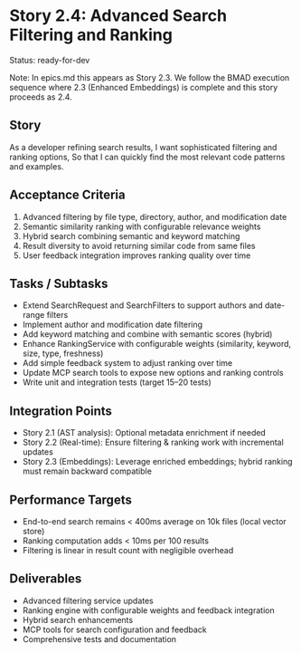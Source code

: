 # Story 2.4: Advanced Search Filtering and Ranking

Status: ready-for-dev

Note: In epics.md this appears as Story 2.3. We follow the BMAD execution sequence where 2.3 (Enhanced Embeddings) is complete and this story proceeds as 2.4.

## Story

As a developer refining search results,
I want sophisticated filtering and ranking options,
So that I can quickly find the most relevant code patterns and examples.

## Acceptance Criteria

1. Advanced filtering by file type, directory, author, and modification date
2. Semantic similarity ranking with configurable relevance weights
3. Hybrid search combining semantic and keyword matching
4. Result diversity to avoid returning similar code from same files
5. User feedback integration improves ranking quality over time

## Tasks / Subtasks

- Extend SearchRequest and SearchFilters to support authors and date-range filters
- Implement author and modification date filtering
- Add keyword matching and combine with semantic scores (hybrid)
- Enhance RankingService with configurable weights (similarity, keyword, size, type, freshness)
- Add simple feedback system to adjust ranking over time
- Update MCP search tools to expose new options and ranking controls
- Write unit and integration tests (target 15–20 tests)

## Integration Points

- Story 2.1 (AST analysis): Optional metadata enrichment if needed
- Story 2.2 (Real-time): Ensure filtering & ranking work with incremental updates
- Story 2.3 (Embeddings): Leverage enriched embeddings; hybrid ranking must remain backward compatible

## Performance Targets

- End-to-end search remains < 400ms average on 10k files (local vector store)
- Ranking computation adds < 10ms per 100 results
- Filtering is linear in result count with negligible overhead

## Deliverables

- Advanced filtering service updates
- Ranking engine with configurable weights and feedback integration
- Hybrid search enhancements
- MCP tools for search configuration and feedback
- Comprehensive tests and documentation

